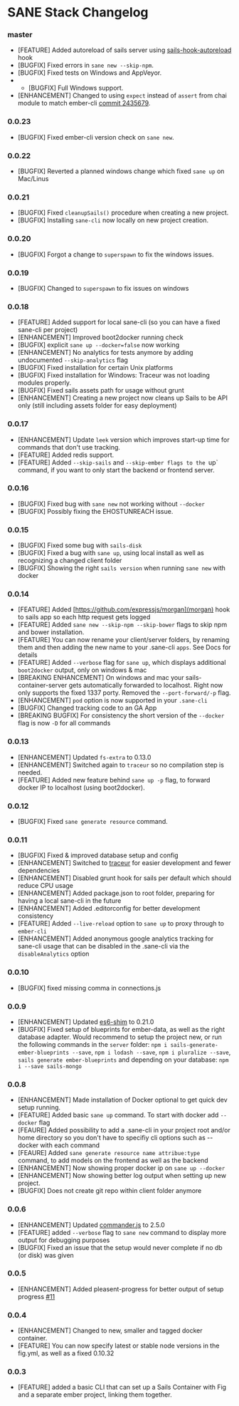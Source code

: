 # SANE Stack Changelog

### master
* [FEATURE] Added autoreload of sails server using [sails-hook-autoreload](https://github.com/sgress454/sails-hook-autoreload) hook
* [BUGFIX] Fixed errors in `sane new --skip-npm`.
* [BUGFIX] Fixed tests on Windows and AppVeyor.
* * [BUGFIX] Full Windows support.
* [ENHANCEMENT] Changed to using `expect` instead of `assert` from chai module to match ember-cli [commit 2435679](https://github.com/ember-cli/ember-cli/commit/24356790ba1a6aead425c8bddfd96f6cb06ab1cb).

### 0.0.23
* [BUGFIX] Fixed ember-cli version check on `sane new`.

### 0.0.22
* [BUGFIX] Reverted a planned windows change which fixed `sane up` on Mac/Linus

### 0.0.21
* [BUGFIX] Fixed `cleanupSails()` procedure when creating a new project.
* [BUGFIX] Installing `sane-cli` now locally on new project creation.

### 0.0.20
* [BUGFIX] Forgot a change to `superspawn` to fix the windows issues.

### 0.0.19
* [BUGFIX] Changed to `superspawn` to fix issues on windows

### 0.0.18
* [FEATURE] Added support for local sane-cli (so you can have a fixed sane-cli per project)
* [ENHANCEMENT] Improved boot2docker running check
* [BUGFIX] explicit `sane up --docker=false` now working
* [ENHANCEMENT] No analytics for tests anymore by adding undocumented `--skip-analytics` flag
* [BUGFIX] Fixed installation for certain Unix platforms
* [BUGFIX] Fixed installation for Windows: Traceur was not loading modules properly.
* [BUGFIX] Fixed sails assets path for usage without grunt
* [ENHANCEMENT] Creating a new project now cleans up Sails to be API only (still including assets folder for easy deployment)

### 0.0.17
* [ENHANCEMENT] Update `leek` version which improves start-up time for commands that don't use tracking.
* [FEATURE] Added redis support.
* [FEATURE] Added `--skip-sails` and `--skip-ember flags to the `up` command, if you want to only start the backend or frontend server.

### 0.0.16

* [BUGFIX] Fixed bug with `sane new` not working without `--docker`
* [BUGFIX] Possibly fixing the EHOSTUNREACH issue.

### 0.0.15
* [BUGFIX] Fixed some bug with `sails-disk`
* [BUGFIX] Fixed a bug with `sane up`, using local install as well as recognizing a changed client folder
* [BUGFIX] Showing the right `sails version` when running `sane new` with docker

### 0.0.14
* [FEATURE] Added [https://github.com/expressjs/morgan](morgan) hook to sails app so each http request gets logged
* [FEATURE] Added `sane new --skip-npm --skip-bower` flags to skip npm and bower installation.
* [FEATURE] You can now rename your client/server folders, by renaming them and then adding the new name to your .sane-cli `apps`. See Docs for details
* [FEATURE] Added `--verbose` flag for `sane up`, which displays additional `boot2docker` output, only on windows & mac
* [BREAKING ENHANCEMENT] On windows and mac your sails-container-server gets automatically forwarded to localhost. Right now only supports the fixed 1337 porty. Removed the `--port-forward/-p` flag.
* [ENHANCEMENT] `pod` option is now supported in your `.sane-cli`
* [BUGFIX] Changed tracking code to an GA App
* [BREAKING BUGFIX] For consistency the short version of the `--docker` flag is now `-D` for all commands

### 0.0.13
* [ENHANCEMENT] Updated `fs-extra` to 0.13.0
* [ENHANCEMENT] Switched again to `traceur` so no compilation step is needed.
* [FEATURE] Added new feature behind `sane up -p` flag, to forward docker IP to localhost (using boot2docker).

### 0.0.12
* [BUGFIX] Fixed `sane generate resource` command.

### 0.0.11
* [BUGFIX] Fixed & improved database setup and config
* [ENHANCEMENT] Switched to [traceur](https://github.com/google/traceur-compiler) for easier development and fewer dependencies
* [ENHANCEMENT] Disabled grunt hook for sails per default which should reduce CPU usage
* [ENHANCEMENT] Added package.json to root folder, preparing for having a local sane-cli in the future
* [ENHANCEMENT] Added .editorconfig for better development consistency
* [FEATURE] Added `--live-reload` option to `sane up` to proxy through to `ember-cli`
* [ENHANCEMENT] Added anonymous google analytics tracking for sane-cli usage that can be disabled in the .sane-cli via the `disableAnalytics` option

### 0.0.10
* [BUGFIX] fixed missing comma in connections.js

### 0.0.9
* [ENHANCEMENT] Updated [es6-shim](https://github.com/paulmillr/es6-shim) to 0.21.0
* [BUGFIX] Fixed setup of blueprints for ember-data, as well as the right database adapter. Would recommend to setup the project new, or run the following commands in the `server` folder: `npm i sails-generate-ember-blueprints --save`, `npm i lodash --save`, `npm i pluralize --save`, `sails generate ember-blueprints` and depending on your database: `npm i --save sails-mongo`

### 0.0.8
* [ENHANCEMENT] Made installation of Docker optional to get quick dev setup running.
* [FEATURE] Added basic `sane up` command. To start with docker add `--docker` flag
* [FEAURE] Added possibility to add a .sane-cli in your project root and/or home directory so you don't have to specifiy cli options such as --docker with each command
* [FEAURE] Added `sane generate resource name attribue:type` command, to add models on the frontend as well as the backend
* [ENHANCEMENT] Now showing proper docker ip on `sane up --docker`
* [ENHANCEMENT] Now showing better log output when setting up new project.
* [BUGFIX] Does not create git repo within client folder anymore

### 0.0.6
* [ENHANCEMENT] Updated [commander.js](https://github.com/tj/commander.js) to 2.5.0
* [FEATURE] added `--verbose` flag to `sane new` command to display more output for debugging purposes
* [BUGFIX] Fixed an issue that the setup would never complete if no db (or disk) was given

### 0.0.5
* [ENHANCEMENT] Added pleasent-progress for better output of setup progress [#11](https://github.com/artificialio/sane/issues/11)

### 0.0.4

* [ENHANCEMENT] Changed to new, smaller and tagged docker container.
* [FEATURE] You can now specify latest or stable node versions in the fig.yml, as well as a fixed 0.10.32

### 0.0.3

* [FEATURE] added a basic CLI that can set up a Sails Container with Fig and a separate ember project, linking them together.
